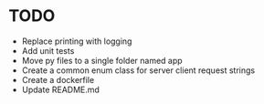 # TODO

* Replace printing with logging
* Add unit tests
* Move py files to a single folder named app
* Create a common enum class for server client request strings
* Create a dockerfile
* Update README.md